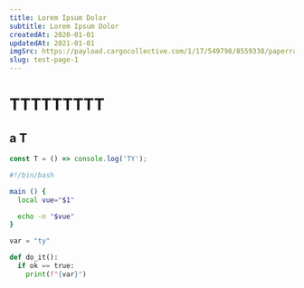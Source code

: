 ```yaml
---
title: Lorem Ipsum Dolor
subtitle: Lorem Ipsum Dolor
createdAt: 2020-01-01
updatedAt: 2021-01-01
imgSrc: https://payload.cargocollective.com/1/17/549798/8559338/paperrad_print09_1000.jpg
slug: test-page-1
---
```


# TTTTTTTTT

## a T

```js
const T = () => console.log('TY');
```

```bash
#!/bin/bash

main () {
  local vue="$1"

  echo -n "$vue"
}
```

```python
var = "ty"

def do_it():
  if ok == true:
    print(f"{var}")
```
